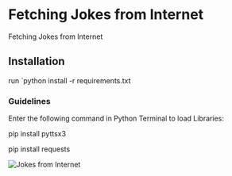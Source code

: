# Fetching Jokes from Internet
Fetching Jokes from Internet


## Installation
run `python install -r requirements.txt

### Guidelines
Enter the following command in Python Terminal to load Libraries:


pip install pyttsx3

pip install requests

![Jokes from Internet](https://user-images.githubusercontent.com/75638456/106268842-7af7dc00-624d-11eb-97c5-a47ad982eadb.png)
